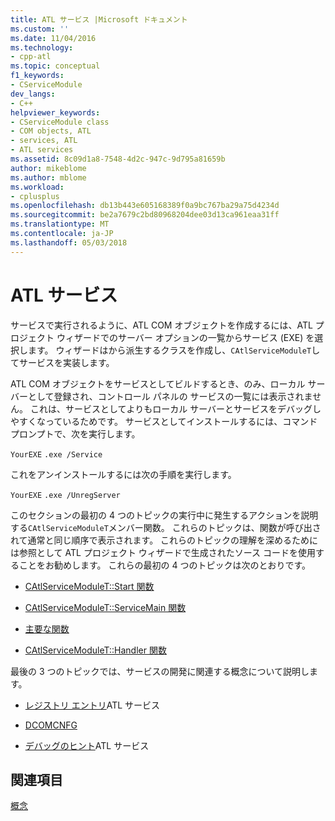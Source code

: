 ```yaml
---
title: ATL サービス |Microsoft ドキュメント
ms.custom: ''
ms.date: 11/04/2016
ms.technology:
- cpp-atl
ms.topic: conceptual
f1_keywords:
- CServiceModule
dev_langs:
- C++
helpviewer_keywords:
- CServiceModule class
- COM objects, ATL
- services, ATL
- ATL services
ms.assetid: 8c09d1a8-7548-4d2c-947c-9d795a81659b
author: mikeblome
ms.author: mblome
ms.workload:
- cplusplus
ms.openlocfilehash: db13b443e605168389f0a9bc767ba29a75d4234d
ms.sourcegitcommit: be2a7679c2bd80968204dee03d13ca961eaa31ff
ms.translationtype: MT
ms.contentlocale: ja-JP
ms.lasthandoff: 05/03/2018
---
```

# <a name="atl-services"></a>ATL サービス
サービスで実行されるように、ATL COM オブジェクトを作成するには、ATL プロジェクト ウィザードでのサーバー オプションの一覧からサービス (EXE) を選択します。 ウィザードはから派生するクラスを作成し、`CAtlServiceModuleT`してサービスを実装します。  
  
 ATL COM オブジェクトをサービスとしてビルドするとき、のみ、ローカル サーバーとして登録され、コントロール パネルの サービスの一覧には表示されません。 これは、サービスとしてよりもローカル サーバーとサービスをデバッグしやすくなっているためです。 サービスとしてインストールするには、コマンド プロンプトで、次を実行します。  
  
 `YourEXE` `.exe /Service`  
  
 これをアンインストールするには次の手順を実行します。  
  
 `YourEXE` `.exe /UnregServer`  
  
 このセクションの最初の 4 つのトピックの実行中に発生するアクションを説明する`CAtlServiceModuleT`メンバー関数。 これらのトピックは、関数が呼び出されて通常と同じ順序で表示されます。 これらのトピックの理解を深めるためには参照として ATL プロジェクト ウィザードで生成されたソース コードを使用することをお勧めします。 これらの最初の 4 つのトピックは次のとおりです。  
  

-   [CAtlServiceModuleT::Start 関数](../atl/reference/catlservicemodulet-class.md#start)  
  
-   [CAtlServiceModuleT::ServiceMain 関数](../atl/reference/catlservicemodulet-class.md#servicemain)  
  
-   [主要な関数](../atl/reference/catlservicemodulet-class.md#run)  
  
-   [CAtlServiceModuleT::Handler 関数](../atl/reference/catlservicemodulet-class.md#handler)  
  
 最後の 3 つのトピックでは、サービスの開発に関連する概念について説明します。  
  
-   [レジストリ エントリ](../atl/registry-entries.md)ATL サービス  
  
-   [DCOMCNFG](../atl/dcomcnfg.md)  
  
-   [デバッグのヒント](../atl/debugging-tips.md)ATL サービス  
  
## <a name="see-also"></a>関連項目  
 [概念](../atl/active-template-library-atl-concepts.md)

